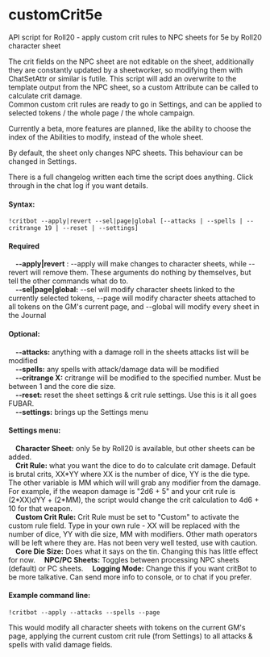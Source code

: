 # customCrit5e
API script for Roll20 - apply custom crit rules to NPC sheets for 5e by Roll20 character sheet

The crit fields on the NPC sheet are not editable on the sheet, additionally they are constantly updated by a sheetworker,
so modifying them with ChatSetAttr or similar is futile. This script will add an overwrite to the template output from the
NPC sheet, so a custom Attribute can be called to calculate crit damage.  
Common custom crit rules are ready to go in Settings, and can be applied to selected tokens / the whole page / the whole
campaign.

Currently a beta, more features are planned, like the ability to choose the index of the Abilities to modify, instead of
the whole sheet.

By default, the sheet only changes NPC sheets. This behaviour can be changed in Settings.

There is a full changelog written each time the script does anything. Click through in the chat log if you want details.

#### Syntax: ####
```
!critbot --apply|revert --sel|page|global [--attacks | --spells | --critrange 19 | --reset | --settings]
```
#### Required ####
&emsp;**--apply|revert** : --apply will make changes to character sheets, while --revert will remove them. These arguments 
		do nothing by themselves, but tell the other commands what do to.  
&emsp;**--sel|page|global:** --sel will modify character sheets linked to the currently selected tokens, --page will modify
		character sheets attached to all tokens on the GM's current page, and --global will modify every sheet
		in the Journal


#### Optional: ####  
&emsp;**--attacks:**	anything with a damage roll in the sheets attacks list will be modified  
&emsp;**--spells:**	any spells with attack/damage data will be modified  
&emsp;**--critrange X:**	critrange will be modified to the specified number. Must be between 1 and the core die size.  
&emsp;**--reset:**	reset the sheet settings & crit rule settings. Use this is it all goes FUBAR.  
&emsp;**--settings:**	brings up the Settings menu  
	
	
#### Settings menu: ####  
&emsp;**Character Sheet:**	only 5e by Roll20 is available, but other sheets can be added.   
&emsp;**Crit Rule:**		what you want the dice to do to calculate crit damage. Default is brutal crits,
				XX\*YY where XX is the number of dice, YY is the die type. The other variable is
				MM which will will grab any modifier from the damage. For example, if the weapon
				damage is "2d6 + 5" and your crit rule is (2\*XX)dYY + (2\*MM), the script would
				change the crit calculation to 4d6 + 10 for that weapon.  
&emsp;**Custom Crit Rule:**	Crit Rule must be set to "Custom" to activate the custom rule field. Type in your
				own rule - XX will be replaced with the number of dice, YY with die size, MM with 
				modifiers. Other math operators will be left where they are. Has not been very
				well tested, use with caution.  
&emsp;**Core Die Size:**		Does what it says on the tin. Changing this has little effect for now.
&emsp;**NPC/PC Sheets:**	Toggles between processing NPC sheets (default) or PC sheets.
&emsp;**Logging Mode:**		Change this if you want critBot to be more talkative. Can send more info to console,
				or to chat if you prefer.  
		
		
#### Example command line: ####
```
!critbot --apply --attacks --spells --page
```
This would modify all character sheets with tokens on the current GM's page, applying the current custom crit rule
(from Settings) to all attacks & spells with valid damage fields.
